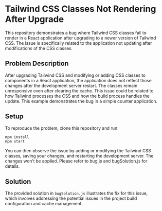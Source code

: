 # Tailwind CSS Classes Not Rendering After Upgrade

This repository demonstrates a bug where Tailwind CSS classes fail to render in a React application after upgrading to a newer version of Tailwind CSS. The issue is specifically related to the application not updating after modifications of the CSS classes. 

## Problem Description

After upgrading Tailwind CSS and modifying or adding CSS classes to components in a React application, the application does not reflect those changes after the development server restart. The classes remain unresponsive even after clearing the cache.  This issue could be related to how Tailwind processes the CSS and how the build process handles the update. This example demonstrates the bug in a simple counter application. 

## Setup

To reproduce the problem, clone this repository and run:

```bash
npm install
npm start
```

You can then observe the issue by adding or modifying the Tailwind CSS classes, saving your changes, and restarting the development server. The changes won't be applied. Please refer to bug.js and bugSolution.js for details.

## Solution

The provided solution in `bugSolution.js` illustrates the fix for this issue, which involves addressing the potential issues in the project build configuration and cache management.